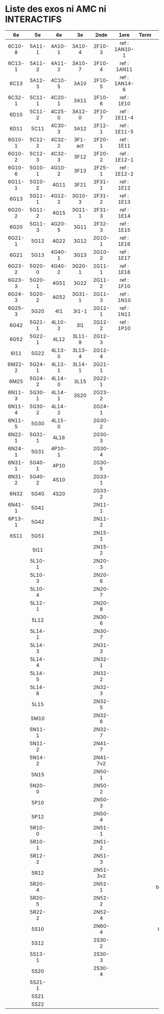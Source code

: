 # Liste des exos ni AMC ni INTERACTIFS

|6e|5e|4e|3e|2nde|1ere|Term|Reste|
|:-:|:-:|:-:|:-:|:-:|:-:|:-:|:-:|
|6C10-8|5A11-1|4A10-1|3A10-4|2F10-3|ref : 1AN10-1||beta3I12|
|6C13-1|5A11-2|4A11-2|3A10-7|2F10-4|ref : 1AN11||CM020|
|6C13|5A12-3|4C10-5|3A10|2F10-5|ref : 1AN14-6||CM021|
|6C32-1|5C11-1|4C20-1|3A11|2F10-6|ref : 1E10||ExC100|
|6D10|5C11-2|4C25-0|3A12-0|2F10-7|ref : 1E11-4||ExC101|
|6D11|5C11|4C30-3|3A12|2F12-1|ref : 1E11-5||HPC100|
|6G10-1|5C12-2|4C32-2|3F1-act|2F20-1|ref : 1E11||HPC103|
|6G10-2|5C12-3|4C32-3|3F12|2F20-2|ref : 1E12-1||HPC104|
|6G10-6|5G10-1|4G10-2|3F13|2F25-1|ref : 1E12-2||PEA11-1|
|6G11-1|5G10-2|4G11|3F21|2F31-1|ref : 1E12||PEA11|
|6G13|5G11-1|4G12-2|3G10-3|2F31-2|ref : 1E13||PEA12|
|6G20-2|5G11-2|4G15|3G11-1|2F31-3|ref : 1E14||PEA13|
|6G20|5G11-3|4G20-5|3G11|2F32-3|ref : 1E15||PEG20|
|6G21-1|5G12|4G22|3G12|2G10-1|ref : 1E16||PEG21|
|6G21|5G13|4G40-1|3G13|2G10-2|ref : 1E17||PEG22|
|6G23-2|5G20-0|4G40-2|3G20-1|2G11-1|ref : 1E18||PEG23|
|6G23-3|5G20-1|4G51|3G22|2G11-2|ref : 1F10||PEG24|
|6G24-3|5G20-2|4G52|3G31-1|2G11-3|ref : 1N10||P003|
|6G25-3|5G20|4I1|3I1-1|2G12-1|ref : 1N11||P004|
|6G42|5G21-1|4L10-2|3I1|2G12-2|ref : 1P10||P005|
|6G52|5G22-1|4L12|3L11-9|2G12-3|||P006|
|6I11|5G22|4L13-0|3L13-4|2G12-4|||P007|
|6M22-2|5G24-1|4L13-1|3L14-1|2G21-1|||P008|
|6M25|5G24-2|4L14-0|3L15|2G22-1|||P009|
|6N11-3|5G30-1|4L14-1|3S20|2G23-2|||P010|
|6N11-4|5G30-2|4L14-2||2G24-1|||P011|
|6N11-5|5G30|4L15-0||2G30-2|||P012|
|6N22-1|5G31-1|4L16||2G30-3|||P013|
|6N24-1|5G31|4P10-1||2G30-4|||P014|
|6N31-1|5G40-1|4P10||2G30-5|||P015|
|6N31-2|5G40-2|4S10||2G33-1|||P016|
|6N32|5G40|4S20||2G33-2|||P017|
|6N41-1|5G41|||2N11-1|||P018|
|6P13-1|5G42|||2N11-2|||P019|
|6S11|5G51|||2N15-1|||P020|
||5I11|||2N15-2|||beta2F21-1|
||5L10-1|||2N20-3|||beta2F31|
||5L10-3|||2N20-6|||beta3F23|
||5L10-4|||2N20-7|||beta3G15|
||5L12-1|||2N20-8|||beta3S20-1|
||5L12|||2N30-6|||beta3s21|
||5L14-1|||2N30-7|||beta4C31|
||5L14-3|||2N31-3|||beta4G20-3|
||5L14-4|||2N32-1|||beta4G20-4|
||5L14-5|||2N32-2|||beta5G30-2|
||5L14-6|||2N32-3|||beta6C33-1|
||5L15|||2N32-5|||beta6test2|
||5M10|||2N32-6|||beta6test2021|
||5N11-1|||2N32-7|||betaAleaFigure|
||5N11-2|||2N41-7|||betaAsymptotesObliques|
||5N14-2|||2N41-7v2|||betaEqCarreDansC|
||5N15|||2N50-1|||betaEqValAbs|
||5N20-0|||2N50-2|||betaEquations|
||5P10|||2N50-3|||betaEquationsLog|
||5P12|||2N50-4|||betaExo3d|
||5R10-0|||2N51-1|||betaExoLimite|
||5R10-1|||2N51-2|||betaExoSimpleMatthieu|
||5R12-2|||2N51-3|||betaModele10_simple_question-reponse|
||5R12|||2N51-3v2|||betaModele11_parametrable|
||5R20-4|||2N52-1|||betaModele20_plusieurs_types_de_questions|
||5R20-5|||2N52-2|||betaModele21_parametrables|
||5R22-2|||2N52-4|||betaModele22_avec_une_serie_de_valeurs|
||5S10|||2N60-4|||betaModele30_constructions_géométriques|
||5S12|||2S30-2|||betaModele31_parametrables|
||5S13-1|||2S30-3|||betaModele40_tableau_proportionnalite|
||5S20|||2S30-4|||betaModele41_tableau_signes_variations|
||5S21-1||||||betaModele50_Mathsteps|
||5S21||||||betaPol|
||5S22||||||betaProbaAouB|
